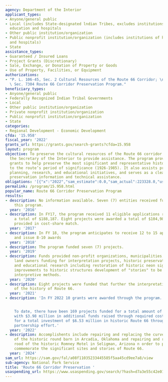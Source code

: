 ```yaml
---
agency: Department of the Interior
applicant_types:
- Anyone/general public
- Local (includes State-designated lndian Tribes, excludes institutions of higher
  education and hospitals
- Other public institution/organization
- Public nonprofit institution/organization (includes institutions of higher education
  and hospitals)
- State
assistance_types:
- Guaranteed / Insured Loans
- Project Grants (Discretionary)
- Sale, Exchange, or Donation of Property or Goods
- Use of Property, Facilities, or Equipment
authorizations:
- "P. L. 106-45, Sec. 2 Cultural Resources of the Route 66 Corridor; \nP.L. 111-11,\
  \ Sec. 7304 Route 66 Corridor Preservation Program."
beneficiary_types:
- Anyone/general public
- Federally Recognized Indian Tribal Governments
- Local
- Other public institution/organization
- Private nonprofit institution/organization
- Public nonprofit institution/organization
- State
categories:
- Regional Development - Economic Development
cfda: '15.958'
fiscal_year: '2022'
grants_url: https://grants.gov/search-grants?cfda=15.958
layout: program
objective: To preserve the cultural resources of the Route 66 corridor and to authorize
  the Secretary of the Interior to provide assistance. The program provides cost-share
  grants to help preserve the most significant and representative historic sites related
  to the route’s period of significance (1926-1985). It also assists preservation
  planning, research, and educational initiatives, and serves as a clearinghouse for
  preservation information and technical assistance.
obligations: '[{"x":"2022","sam_estimate":0.0,"sam_actual":223328.0,"usa_spending_actual":223328.25},{"x":"2023","sam_estimate":0.0,"sam_actual":248440.0,"usa_spending_actual":240074.66},{"x":"2024","sam_estimate":200000.0,"sam_actual":0.0,"usa_spending_actual":130342.66}]'
permalink: /program/15.958.html
popular_name: Route 66 Corridor Preservation Program
results:
- description: No information available. Seven (7) entities received funding under
    this program.
  year: '2016'
- description: In FY17, the program received 11 eligible applications received requesting
    a total of $188,187. Eight projects were awarded a total of $104,987 with $186,332
    provided in cost-share match.
  year: '2017'
- description: In FY 18, the program anticipates to receive 12 to 15 applications
    and issue 8-10 awards
  year: '2018'
- description: The program funded seven (7) projects.
  year: '2019'
- description: Funds provided non-profit organizations, municipalities, and private
    land owners funding for interpretation projects, historic preservation projects
    and educational research including restoration of historic neon signs, architectural
    improvements to historic structures development of "stories" to be shared through
    interpretive methods.
  year: '2020'
- description: Eight projects were funded that further the interpretation and preservation
    of the history of Route 66.
  year: '2021'
- description: 'In FY 2022 10 grants were awarded through the program.


    To date, there have been 169 projects funded for a total amount of of $2.55 million,
    with $3.98 million in additional funds raised through required cost-share match
    for a total investment of $6.53 million in historic Route 66 through this public-private
    partnership effort.'
  year: '2022'
- description: Accomplishents include repairing and replacing the curved oak siding
    of the historic round barn in Arcadia, Oklahoma and repairing and replacing the
    rood of the historic Romney Motel in Seligman, Arizona n order to preserve and
    commemorate the significant sites and stories of Route 66.
  year: '2024'
sam_url: https://sam.gov/fal/a08f11035233445585f5aa45cd9ee7a8/view
sub-agency: National Park Service
title: 'Route 66 Corridor Preservation '
usaspending_url: https://www.usaspending.gov/search/?hash=d7a3e55c42e01decef4e52f6fd12842f
---
```

